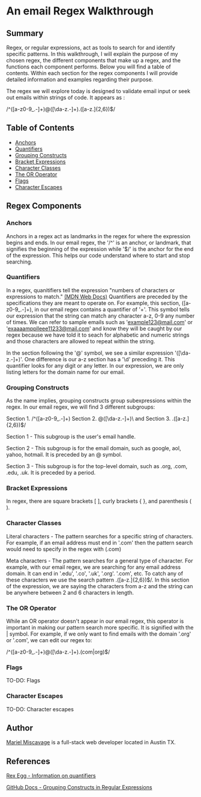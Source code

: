 # An email Regex Walkthrough

## Summary

Regex, or regular expressions, act as tools to search for and identify specific patterns. In this walkthrough, I will explain the purpose of my chosen regex, the different components that make up a regex, and the functions each component performs. Below you will find a table of contents. Within each section for the regex components I will provide detailed information and examples regarding their purpose. 

The regex we will explore today is designed to validate email input or seek out emails within strings of code. It appears as : 

/^([a-z0-9_\.-]+)@([\da-z\.-]+)\.([a-z\.]{2,6})$/

## Table of Contents

- [Anchors](#anchors)
- [Quantifiers](#quantifiers)
- [Grouping Constructs](#grouping-constructs)
- [Bracket Expressions](#bracket-expressions)
- [Character Classes](#character-classes)
- [The OR Operator](#the-or-operator)
- [Flags](#flags)
- [Character Escapes](#character-escapes)

## Regex Components

### Anchors

Anchors in a regex act as landmarks in the regex for where the expression begins and ends. In our email regex, the '/^' is an anchor, or landmark, that signifies the beginning of the expression while '$/' is the anchor for the end of the expression. This helps our code understand where to start and stop searching.  

### Quantifiers

In a regex, quanitifiers tell the expression "numbers of characters or expressions to match." [(MDN Web Docs)](https://developer.mozilla.org/en-US/docs/Web/JavaScript/Guide/Regular_expressions/Quantifiers) Quantifiers are preceded by the specifications they are meant to operate on. For example, this section, ([a-z0-9_\.-]+), in our email regex contains a quantifier of '+'. This symbol tells our expression that the string can match any character a-z, 0-9 any number of times. We can refer to sample emails such as 'example123@mail.com' or 'exaaaampplleee11233@mail.com' and know they will be caught by our regex because we have told it to seach for alphabetic and numeric strings and those characters are allowed to repeat within the string.

In the section following the '@' symbol, we see a similar expression '([\da-z\.-]+)'. One difference is our a-z section has a '\d' preceding it. This quantifier looks for any digit or any letter. In our expression, we are only listing letters for the domain name for our email.

### Grouping Constructs

As the name implies, grouping constructs group subexpressions within the regex. In our email regex, we will find 3 different subgroups:

Section 1. /^([a-z0-9_\.-]+) Section 2. @([\da-z\.-]+)\ and Section 3. .([a-z\.]{2,6})$/

Section 1 - This subgroup is the user's email handle. 

Section 2 - This subgroup is for the email domain, such as google, aol, yahoo, hotmail. It is preceded by an @ symbol.

Section 3 - This subgroup is for the top-level domain, such as .org, .com, .edu, .uk. It is preceded by a period.

### Bracket Expressions

In regex, there are square brackets [ ], curly brackets { }, and parenthesis ( ). 

### Character Classes

Literal characters - The pattern searches for a specific string of characters. For example, if an email address must end in '.com' then the pattern search would need to specify in the regex with (.com) 

Meta characters - The pattern searches for a general type of character. For example, with our email regex, we are searching for any email address domain. It can end in '.edu', '.co', '.uk', '.org'. '.com', etc. To catch any of these characters we use the search pattern \.([a-z\.]{2,6})$/. In this section of the expression, we are saying the characters from a-z and the string can be anywhere between 2 and 6 characters in length.

### The OR Operator

While an OR operator doesn't appear in our email regex, this operator is important in making our pattern search more specific. It is signified with the | symbol. For example, if we only want to find emails with the domain '.org' or '.com', we can edit our regex to: 

/^([a-z0-9_\.-]+)@([\da-z\.-]+)\.(com|org)$/


### Flags

TO-DO: Flags

### Character Escapes

TO-DO: Character escapes

## Author

[Mariel Miscavage](https://github.com/memiscavage) is a full-stack web developer located in Austin TX. 

## References 
[Rex Egg - Information on quantifiers](https://www.rexegg.com/regex-quantifiers.php) 

[GitHub Docs - Grouping Constructs in Regular Expressions](https://github.com/dotnet/docs/blob/main/docs/standard/base-types/grouping-constructs-in-regular-expressions.md)
